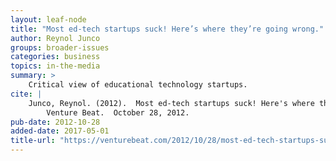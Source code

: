 ```yaml
---
layout: leaf-node
title: "Most ed-tech startups suck! Here’s where they’re going wrong."
author: Reynol Junco
groups: broader-issues
categories: business
topics: in-the-media
summary: >
    Critical view of educational technology startups.
cite: |
    Junco, Reynol. (2012).  Most ed-tech startups suck! Here's where they're going wrong.
        Venture Beat.  October 28, 2012.
pub-date: 2012-10-28
added-date: 2017-05-01
title-url: "https://venturebeat.com/2012/10/28/most-ed-tech-startups-suck-heres-where-theyre-going-wrong/"
---
```

